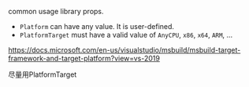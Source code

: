 common usage library props.





- `Platform` can have any value. It is user-defined.
- `PlatformTarget` must have a valid value of `AnyCPU`, `x86`, `x64`, `ARM`, ...

https://docs.microsoft.com/en-us/visualstudio/msbuild/msbuild-target-framework-and-target-platform?view=vs-2019

尽量用PlatformTarget



